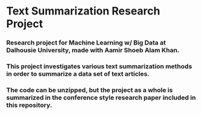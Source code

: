 # Text Summarization Research Project
### Research project for Machine Learning w/ Big Data at Dalhousie University, made with Aamir Shoeb Alam Khan.
### This project investigates various text summarization methods in order to summarize a data set of text articles.
### The code can be unzipped, but the project as a whole is summarized in the conference style research paper included in this repository.
